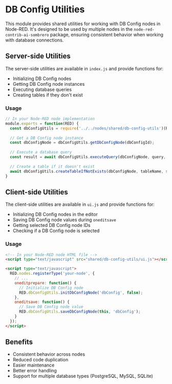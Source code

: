 # DB Config Utilities

This module provides shared utilities for working with DB Config nodes in Node-RED. It's designed to be used by multiple nodes in the `node-red-contrib-ai-sombrero` package, ensuring consistent behavior when working with database connections.

## Server-side Utilities

The server-side utilities are available in `index.js` and provide functions for:

- Initializing DB Config nodes
- Getting DB Config node instances
- Executing database queries
- Creating tables if they don't exist

### Usage

```javascript
// In your Node-RED node implementation
module.exports = function(RED) {
  const dbConfigUtils = require('../../nodes/shared/db-config-utils')(RED);
  
  // Get a DB Config node instance
  const dbConfigNode = dbConfigUtils.getDbConfigNode(dbConfigId);
  
  // Execute a database query
  const result = await dbConfigUtils.executeQuery(dbConfigNode, query, params);
  
  // Create a table if it doesn't exist
  await dbConfigUtils.createTableIfNotExists(dbConfigNode, tableName, schema);
}
```

## Client-side Utilities

The client-side utilities are available in `ui.js` and provide functions for:

- Initializing DB Config nodes in the editor
- Saving DB Config node values during `oneditsave`
- Getting selected DB Config node IDs
- Checking if a DB Config node is selected

### Usage

```html
<!-- In your Node-RED node HTML file -->
<script type="text/javascript" src="shared/db-config-utils/ui.js"></script>

<script type="text/javascript">
  RED.nodes.registerType('your-node', {
    // ...
    oneditprepare: function() {
      // Initialize DB Config node
      RED.dbConfigUtils.initDbConfigNode('dbConfig', false);
    },
    oneditsave: function() {
      // Save DB Config node value
      RED.dbConfigUtils.saveDbConfigNode(this, 'dbConfig');
    }
  });
</script>
```

## Benefits

- Consistent behavior across nodes
- Reduced code duplication
- Easier maintenance
- Better error handling
- Support for multiple database types (PostgreSQL, MySQL, SQLite)
